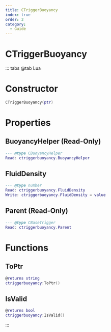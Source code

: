 ```yaml
---
title: CTriggerBuoyancy
index: true
order: 2
category:
  - Guide
---
```


# CTriggerBuoyancy

::: tabs
@tab Lua
# Constructor
```lua
CTriggerBuoyancy(ptr)
```
# Properties
## BuoyancyHelper (Read-Only)
```lua
--- @type CBuoyancyHelper
Read: ctriggerbuoyancy.BuoyancyHelper
```
## FluidDensity 
```lua
--- @type number
Read: ctriggerbuoyancy.FluidDensity
Write: ctriggerbuoyancy.FluidDensity = value
```
## Parent (Read-Only)
```lua
--- @type CBaseTrigger
Read: ctriggerbuoyancy.Parent
```
# Functions
## ToPtr
```lua
@returns string
ctriggerbuoyancy:ToPtr()
```
## IsValid
```lua
@returns bool
ctriggerbuoyancy:IsValid()
```

:::